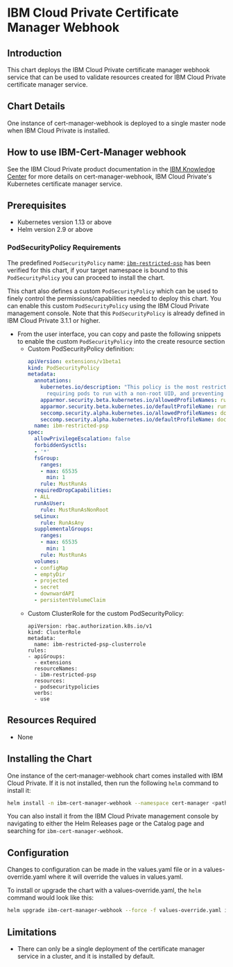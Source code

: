# IBM Cloud Private Certificate Manager Webhook

## Introduction
This chart deploys the IBM Cloud Private certificate manager webhook service that can be used to validate resources created for IBM Cloud Private certificate manager service.

## Chart Details
One instance of cert-manager-webhook is deployed to a single master node when IBM Cloud Private is installed.

## How to use IBM-Cert-Manager webhook
See the IBM Cloud Private product documentation in the [IBM Knowledge Center](https://www.ibm.com/support/knowledgecenter/) for more details on cert-manager-webhook, IBM Cloud Private's Kubernetes certificate manager service.

## Prerequisites
* Kubernetes version 1.13 or above
* Helm version 2.9 or above

### PodSecurityPolicy Requirements
The predefined `PodSecurityPolicy` name: [`ibm-restricted-psp`](https://ibm.biz/cpkspec-psp) has been verified for this chart, if your target namespace is bound to this `PodSecurityPolicy` you can proceed to install the chart.

This chart also defines a custom `PodSecurityPolicy` which can be used to finely control the permissions/capabilities needed to deploy this chart. You can enable this custom `PodSecurityPolicy` using the IBM Cloud Private management console. Note that this `PodSecurityPolicy` is already defined in IBM Cloud Private 3.1.1 or higher.

- From the user interface, you can copy and paste the following snippets to enable the custom `PodSecurityPolicy` into the create resource section
  - Custom PodSecurityPolicy definition:
    ```yaml
    apiVersion: extensions/v1beta1
    kind: PodSecurityPolicy
    metadata:
      annotations:
        kubernetes.io/description: "This policy is the most restrictive,
          requiring pods to run with a non-root UID, and preventing pods from accessing the host."
        apparmor.security.beta.kubernetes.io/allowedProfileNames: runtime/default
        apparmor.security.beta.kubernetes.io/defaultProfileName: runtime/default
        seccomp.security.alpha.kubernetes.io/allowedProfileNames: docker/default
        seccomp.security.alpha.kubernetes.io/defaultProfileName: docker/default
      name: ibm-restricted-psp
    spec:
      allowPrivilegeEscalation: false
      forbiddenSysctls:
      - '*'
      fsGroup:
        ranges:
        - max: 65535
          min: 1
        rule: MustRunAs
      requiredDropCapabilities:
      - ALL
      runAsUser:
        rule: MustRunAsNonRoot
      seLinux:
        rule: RunAsAny
      supplementalGroups:
        ranges:
        - max: 65535
          min: 1
        rule: MustRunAs
      volumes:
      - configMap
      - emptyDir
      - projected
      - secret
      - downwardAPI
      - persistentVolumeClaim
    ```
  - Custom ClusterRole for the custom PodSecurityPolicy:
    ```
    apiVersion: rbac.authorization.k8s.io/v1
    kind: ClusterRole
    metadata:
      name: ibm-restricted-psp-clusterrole
    rules:
    - apiGroups:
      - extensions
      resourceNames:
      - ibm-restricted-psp
      resources:
      - podsecuritypolicies
      verbs:
      - use
    ```

## Resources Required
* None

## Installing the Chart
One instance of the cert-manager-webhook chart comes installed with IBM Cloud Private. If it is not installed, then run the following `helm` command to install it:

```bash
helm install -n ibm-cert-manager-webhook --namespace cert-manager <path to chart>/ibm-cert-manager-webhook --tls
```

You can also install it from the IBM Cloud Private management console by navigating to either the Helm Releases page or the Catalog page and searching for `ibm-cert-manager-webhook`. 

## Configuration
Changes to configuration can be made in the values.yaml file or in a values-override.yaml where it will override the values in values.yaml.

To install or upgrade the chart with a values-override.yaml, the `helm` command would look like this:
```bash
helm upgrade ibm-cert-manager-webhook --force -f values-override.yaml ibm-cert-manager-webhook-chart --tls
```

## Limitations
* There can only be a single deployment of the certificate manager service in a cluster, and it is installed by default.
